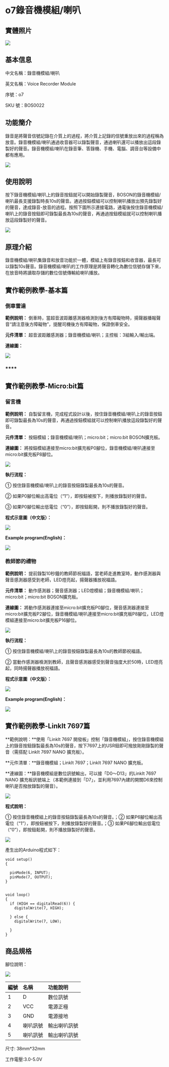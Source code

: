 # o7錄音機模組/喇叭

## 實體照片

![](../../.gitbook/assets/voice_recorder_module.png)

## 基本信息

中文名稱：錄音機模組/喇叭

英文名稱：Voice Recorder Module

序號：o7

SKU 號：BOS0022

## 功能簡介

錄音是將聲音信號記錄在介質上的過程，將介質上記錄的信號重放出來的過程稱為放音。錄音機模組/喇叭通過收音器可以錄製聲音，通過喇叭還可以播放出這段錄製好的聲音。錄音機模組/喇叭在錄音筆、答錄機、手機、電腦、調音台等設備中都有應用。

![](../../.gitbook/assets/voice_recorder_module_intro.png)

## 使用說明

按下錄音機模組/喇叭上的錄音按鈕就可以開始錄製聲音，BOSON的錄音機模組/喇叭最長支援錄製時長10s的聲音。通過按鈕模組可以控制喇叭播放出預先錄製好的聲音，達成錄音-放音的過程。按照下圖所示連接電路，通電後按住錄音機模組/喇叭上的錄音按鈕即可錄製最長為10s的聲音，再通過按鈕模組就可以控制喇叭播放這段錄製好的聲音。

![](../../.gitbook/assets/voice_recorder_module_ui.png)

## 原理介紹

錄音機模組/喇叭集錄音和放音功能於一體，模組上有錄音按鈕和收音器，最長可以錄製10s聲音。錄音機模組/喇叭的工作原理是將聲音轉化為數位信號存儲下來，在放音時將讀取存儲的數位信號傳輸給喇叭播放。

## 實作範例教學-基本篇

### **倒車雷達**

**範例說明：** 倒車時，當超音波距離感測器檢測到後方有障礙物時，揚聲器播報聲音“請注意後方障礙物”，提醒司機後方有障礙物，保證倒車安全。

**元件清單：** 超音波距離感測器；錄音機模組/喇叭；主控板：3組輸入/輸出端。

**連線圖：**

![](../../.gitbook/assets/voice_recorder_module_example1.png)

### \*\*\*\*

## 實作範例教學-Micro:bit篇

### **留言機**

**範例說明：** 自製留言機，完成程式設計以後，按住錄音機模組/喇叭上的錄音按鈕即可錄製最長為10s的聲音，再通過按鈕模組就可以控制喇叭播放這段錄製好的聲音。

**元件清單：** 按鈕模組；錄音機模組/喇叭；micro:bit；micro:bit BOSON擴充板。

**連線圖：** 將按鈕模組連接至micro:bit擴充板P0腳位，錄音機模組/喇叭連接至micro:bit擴充板P8腳位。

![](../../.gitbook/assets/voice_recorder_module_example_m1.png)

**執行流程：**

① 按住錄音機模組/喇叭上的錄音按鈕錄製最長為10s的聲音。

② 如果P0腳位輸出高電位（“1”），即按鈕被按下，則播放錄製好的聲音。

③ 如果P0腳位輸出低電位（“0”），即按鈕鬆開，則不播放錄製好的聲音。

**程式示意圖（中文版）：**

![](../../.gitbook/assets/voice_recorder_module_prg1_ch_tw.png)

**Example program\(English\)：**

![](../../.gitbook/assets/voice_recorder_module_prg1_en.png)

### **教師節的禮物**

**範例說明：** 提前錄製10秒鐘的教師節祝福語，當老師走進教室時，動作感測器與聲音感測器感受到老師，LED燈亮起，揚聲器播放祝福語。

**元件清單：** 動作感測器；聲音感測器；LED燈模組；錄音機模組/喇叭；micro:bit；micro:bit BOSON擴充板。

**連線圖：** 將動作感測器連接至micro:bit擴充板P0腳位，聲音感測器連接至micro:bit擴充板P2腳位，錄音機模組/喇叭連接至micro:bit擴充板P8腳位，LED燈模組連接至micro:bit擴充板P16腳位。

![](../../.gitbook/assets/voice_recorder_module_example_m2.png)

**執行流程：**

① 按住錄音機模組/喇叭上的錄音按鈕錄製最長為10s的教師節祝福語。

② 當動作感測器檢測到教師，且聲音感測器感受到聲音強度大於50時，LED燈亮起，同時揚聲器播放祝福語。

**程式示意圖（中文版）：**

![](../../.gitbook/assets/voice_recorder_module_prg2_ch_tw.png)

**Example program\(English\)：**

![](../../.gitbook/assets/voice_recorder_module_prg2_en.png)

## 實作範例教學-LinkIt 7697篇

**範例說明：**使用「LinkIt 7697 開發板」控制「錄音機模組」，按住錄音機模組上的錄音按鈕錄製最長為10s的聲音，按下7697上的USR鈕即可撥放剛剛錄製的聲音（需搭配 LinkIt 7697 NANO 擴充板）。

**元件清單：**錄音機模組；LinkIt 7697；LinkIt 7697 NANO 擴充板。

**連線圖：**錄音機模組是數位訊號輸出，可以接「D0～D13」的LinkIt 7697 NANO 擴充板訊號端上（本範例連接到「D7」，並利用7697內建的開關D6來控制喇叭是否撥放錄製的聲音）。

![](../../.gitbook/assets/voice_recorder_7697_1%20%281%29.jpg)

**程式說明：**

① 按住錄音機模組上的錄音按鈕錄製最長為10s的聲音。；② 如果P6腳位輸出高電位（“1”），即按鈕被按下，則播放錄製好的聲音。；③ 如果P6腳位輸出低電位（“0”），即按鈕鬆開，則不播放錄製好的聲音。

![](../../.gitbook/assets/voice_recorder_7697_2.png)

產生出的Arduino程式如下：

```text
void setup()
{

  pinMode(6, INPUT);
  pinMode(7, OUTPUT);
}


void loop()
{
  if (HIGH == digitalRead(6)) {
    digitalWrite(7, HIGH);

  } else {
    digitalWrite(7, LOW);

  }
}
```

## 商品規格

腳位說明：

![](../../.gitbook/assets/voice_recorder_module_spec.png)

| **編號** | **名稱** | **功能說明** |
| :--- | :--- | :--- |
| 1 | D | 數位訊號 |
| 2 | VCC | 電源正極 |
| 3 | GND | 電源接地 |
| 4 | 喇叭訊號 | 輸出喇叭訊號 |
| 5 | 喇叭訊號 | 輸出喇叭訊號 |

尺寸: 38mm\*32mm

工作電壓:3.0-5.0V

